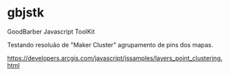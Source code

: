 # gbjstk
GoodBarber Javascript ToolKit


Testando resoluão de "Maker Cluster" agrupamento de pins dos mapas.

https://developers.arcgis.com/javascript/jssamples/layers_point_clustering.html
